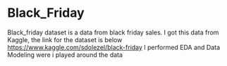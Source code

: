 # Black_Friday
Black_friday dataset is a data from black friday sales. I got this data from Kaggle, the link for the dataset is below https://www.kaggle.com/sdolezel/black-friday
I performed EDA and Data Modeling were i played around the data
